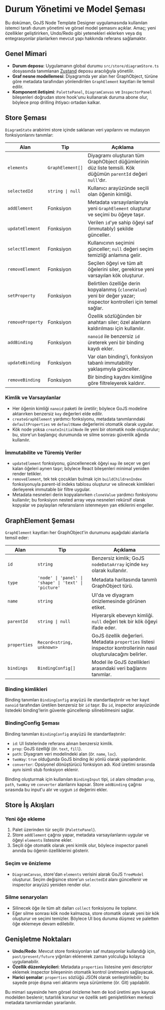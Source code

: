 # Durum Yönetimi ve Model Şeması

Bu doküman, GoJS Node Template Designer uygulamasında kullanılan istemci tarafı durum yönetimi ve görsel model şemasını açıklar. Amaç; yeni özellikler geliştirirken, Undo/Redo gibi yetenekleri eklerken veya dış entegrasyonlar planlarken mevcut yapı hakkında referans sağlamaktır.

## Genel Mimari

- **Durum deposu**: Uygulamanın global durumu `src/store/diagramStore.ts` dosyasında tanımlanan [Zustand](https://zustand-demo.pmnd.rs/) deposu aracılığıyla yönetilir.
- **Graf nesne modellemesi**: Diyagramda yer alan her GraphObject, türüne göre metadata tarafından yönlendirilen `GraphElement` kayıtları ile temsil edilir.
- **Komponent iletişimi**: `PalettePanel`, `DiagramCanvas` ve `InspectorPanel` bileşenleri doğrudan store hook'unu kullanarak duruma abone olur, böylece prop drilling ihtiyacı ortadan kalkar.

## Store Şeması

`DiagramState` arabirimi store içinde saklanan veri yapılarını ve mutasyon fonksiyonlarını tanımlar:

| Alan | Tip | Açıklama |
| --- | --- | --- |
| `elements` | `GraphElement[]` | Diyagramı oluşturan tüm GraphObject düğümlerinin düz liste temsili. Kök düğümün `parentId` değeri `null`'dır. |
| `selectedId` | `string \| null` | Kullanıcı arayüzünde seçili olan öğenin kimliği. |
| `addElement` | Fonksiyon | Metadata varsayılanlarıyla yeni `GraphElement` oluşturur ve seçimi bu öğeye taşır. |
| `updateElement` | Fonksiyon | Verilen `id`'ye sahip öğeyi saf (immutably) şekilde günceller. |
| `selectElement` | Fonksiyon | Kullanıcının seçimini günceller; `null` değeri seçim temizliği anlamına gelir. |
| `removeElement` | Fonksiyon | Seçilen öğeyi ve tüm alt öğelerini siler, gerekirse yeni varsayılan kök oluşturur. |
| `setProperty` | Fonksiyon | Belirtilen özelliğe derin kopyalanmış (`cloneValue`) yeni bir değer yazar; inspector kontrolleri için temel sağlar. |
| `removeProperty` | Fonksiyon | Özellik sözlüğünden bir anahtarı siler; özel alanların kaldırılması için kullanılır. |
| `addBinding` | Fonksiyon | `nanoid` ile benzersiz `id` üreterek yeni bir binding kaydı ekler. |
| `updateBinding` | Fonksiyon | Var olan binding'i, fonksiyon tabanlı immutability yaklaşımıyla günceller. |
| `removeBinding` | Fonksiyon | Bir binding kaydını kimliğine göre filtreleyerek kaldırır. |

### Kimlik ve Varsayılanlar

- Her öğenin kimliği `nanoid` paketi ile üretilir; böylece GoJS modeline aktarırken benzersiz `key` değerleri elde edilir.
- `createGraphElement` yardımcı fonksiyonu, metadata tanımlarındaki `defaultProperties` ve `defaultName` değerlerini otomatik olarak uygular.
- Kök node yoksa `createInitialNode` ile yeni bir otomatik node oluşturulur; bu, store'un başlangıç durumunda ve silme sonrası güvenlik ağında kullanılır.

### İmmutabilite ve Türemiş Veriler

- `updateElement` fonksiyonu, güncellenecek öğeyi `map` ile seçer ve geri kalan öğeleri aynen taşır; böylece React bileşenleri minimal yeniden render tetikler.
- `removeElement`, tek tek çocukları bulmak için `buildChildrenIndex` fonksiyonuyla parent-id indeks tablosu oluşturur ve silinecek kimlikleri derleyerek immutable bir filtre uygular.
- Metadata nesneleri derin kopyalanırken `cloneValue` yardımcı fonksiyonu kullanılır; bu fonksiyon nested array veya nesneleri rekürsif olarak kopyalar ve paylaşılan referansların istenmeyen yan etkilerini engeller.

## GraphElement Şeması

`GraphElement` kayıtları her GraphObject'in durumunu aşağıdaki alanlarla temsil eder:

| Alan | Tip | Açıklama |
| --- | --- | --- |
| `id` | `string` | Benzersiz kimlik; GoJS `nodeDataArray` içinde `key` olarak kullanılır. |
| `type` | `'node' \| 'panel' \| 'shape' \| 'text' \| 'picture'` | Metadata haritasında tanımlı GraphObject türü. |
| `name` | `string` | UI'da ve diyagram önizlemesinde görünen etiket. |
| `parentId` | `string \| null` | Hiyerarşik ebeveyn kimliği. `null` değeri tek bir kök öğeyi ifade eder. |
| `properties` | `Record<string, unknown>` | GoJS özellik değerleri. Metadata `properties` listesi inspector kontrollerinin nasıl oluşturulacağını belirler. |
| `bindings` | `BindingConfig[]` | Model ile GoJS özellikleri arasındaki veri bağlarını tanımlar. |

### Binding kimlikleri

Binding tanımları `BindingConfig` arayüzü ile standartlaştırılır ve her kayıt `nanoid` tarafından üretilen benzersiz bir `id` taşır. Bu `id`, inspector arayüzünde listedeki binding'lerin güvenle güncellenip silinebilmesini sağlar.

### BindingConfig Şeması

Binding tanımları `BindingConfig` arayüzü ile standartlaştırılır:

- `id`: UI listelerinde referans alınan benzersiz kimlik.
- `prop`: GoJS özelliği (ör. `text`, `fill`).
- `path`: Diyagram veri modelindeki alan (ör. `name`, `loc`).
- `twoWay`: `true` olduğunda GoJS binding iki yönlü olarak yapılandırılır.
- `converter`: Opsiyonel dönüştürücü fonksiyon adı. Kod üretimi sırasında aynı isimli stub fonksiyon eklenir.

Binding oluşturmak için kullanılan `BindingInput` tipi, `id` alanı olmadan `prop`, `path`, `twoWay` ve `converter` alanlarını kapsar. Store `addBinding` çağrısı sırasında bu input'u alır ve uygun `id` değerini ekler.

## Store İş Akışları

### Yeni öğe ekleme

1. Palet üzerinden tür seçilir (`PalettePanel`).
2. Store `addElement` çağrısı yapar, metadata varsayılanlarını uygular ve öğeyi `elements` listesine ekler.
3. Seçili öğe otomatik olarak yeni kimlik olur, böylece inspector paneli anında bu öğenin özelliklerini gösterir.

### Seçim ve önizleme

- `DiagramCanvas`, store'dan `elements` verisini alarak GoJS `TreeModel` oluşturur. Seçim değişince store'un `selectedId` alanı güncellenir ve inspector arayüzü yeniden render olur.

### Silme senaryoları

- Silinecek öğe ile tüm alt dalları `collect` fonksiyonu ile toplanır.
- Eğer silme sonrası kök node kalmazsa, store otomatik olarak yeni bir kök oluşturur ve seçimi temizler. Böylece UI boş duruma düşmez ve paletten öğe eklemeye devam edilebilir.

## Genişletme Noktaları

- **Undo/Redo**: Mevcut store fonksiyonları saf mutasyonlar kullandığı için, `past/present/future` yığınları eklenerek zaman yolculuğu kolayca uygulanabilir.
- **Özellik düzenleyicileri**: Metadata `properties` listesine yeni descriptor eklemek inspector bileşeninin otomatik kontrol üretmesini sağlayacak.
- **Harici şemalar**: `properties` sözlüğü JSON olarak serileştirilebilir; bu sayede proje dışına veri aktarımı veya sürümleme (ör. Git) yapılabilir.

Bu mimari sayesinde hem görsel önizleme hem de kod üretimi aynı kaynak modelden beslenir; tutarlılık korunur ve özellik seti genişletilirken merkezi metadata tanımlarından yararlanılır.
